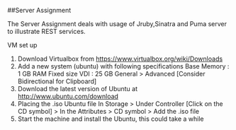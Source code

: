 ##Server Assignment

The Server Assignment deals with usage of Jruby,Sinatra and Puma server to illustrate REST services.

VM set up
1) Download Virtualbox from https://www.virtualbox.org/wiki/Downloads
2) Add a new system (ubuntu) with following specifications
Base Memory : 1 GB RAM
Fixed size VDI : 25 GB
General > Advanced [Consider Bidirectional for Clipboard]
3) Download the latest version of Ubuntu at http://www.ubuntu.com/download
4) Placing the .iso Ubuntu file 
In Storage > Under Controller [Click on the CD symbol] > In the Attributes > CD symbol > Add the .iso file
5) Start the machine and install the Ubuntu, this could take a while